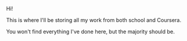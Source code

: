 Hi!

This is where I'll be storing all my work from both school and Coursera.

You won't find everything I've done here, but the majority should be.